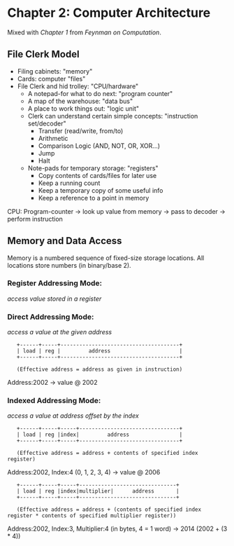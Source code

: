 # Chapter 2: Computer Architecture

Mixed with _Chapter 1_ from _Feynman on Computation_.

## File Clerk Model

* Filing cabinets: "memory"
* Cards: computer "files"
* File Clerk and hid trolley: "CPU/hardware"
  * A notepad-for what to do next: "program counter"
  * A map of the warehouse: "data bus"
  * A place to work things out: "logic unit"
  * Clerk can understand certain simple concepts: "instruction set/decoder"
    * Transfer (read/write, from/to)
    * Arithmetic
    * Comparison Logic (AND, NOT, OR, XOR...)
    * Jump
    * Halt
  * Note-pads for temporary storage: "registers"
    * Copy contents of cards/files for later use
    * Keep a running count
    * Keep a temporary copy of some useful info
    * Keep a reference to a point in memory

CPU:
Program-counter -> look up value from memory -> pass to decoder -> perform instruction

## Memory and Data Access

Memory is a numbered sequence of fixed-size storage locations. All locations store numbers (in binary/base 2).

### Register Addressing Mode:
_access value stored in a register_

### Direct Addressing Mode:
_access a value at the given address_
```
   +------+-----+--------------------------------------+
   | load | reg |         address                      |
   +------+-----+--------------------------------------+

   (Effective address = address as given in instruction)
```
Address:2002 -> value @ 2002

### Indexed Addressing Mode:
_access a value at address offset by the index_
```
   +------+-----+-----+--------------------------------+
   | load | reg |index|         address                |
   +------+-----+-----+--------------------------------+

   (Effective address = address + contents of specified index register)
```
Address:2002, Index:4 (0, 1, 2, 3, 4) -> value @ 2006

```
   +------+-----+-----+-------------------------------+
   | load | reg |index|multiplier|      address       |
   +------+-----+-----+-------------------------------+

   (Effective address = address + (contents of specified index register * contents of specified multiplier register))
```
Address:2002, Index:3, Multiplier:4 (in bytes, 4 = 1 word) -> 2014
(2002 + (3 * 4))


